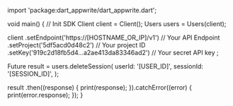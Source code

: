 import 'package:dart_appwrite/dart_appwrite.dart';

void main() { // Init SDK
  Client client = Client();
  Users users = Users(client);

  client
    .setEndpoint('https://[HOSTNAME_OR_IP]/v1') // Your API Endpoint
    .setProject('5df5acd0d48c2') // Your project ID
    .setKey('919c2d18fb5d4...a2ae413da83346ad2') // Your secret API key
  ;

  Future result = users.deleteSession(
    userId: '[USER_ID]',
    sessionId: '[SESSION_ID]',
  );

  result
    .then((response) {
      print(response);
    }).catchError((error) {
      print(error.response);
  });
}